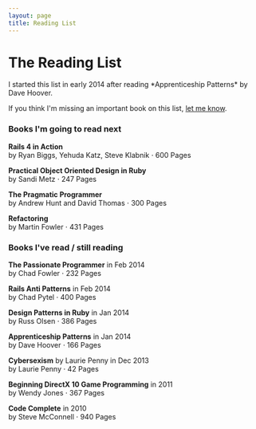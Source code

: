```yaml
---
layout: page
title: Reading List
---
```

<h1>The Reading List</h1>
I started this list in early 2014 after reading *Apprenticeship Patterns* by Dave Hoover.

If you think I'm missing an important book on this list, [let me know](http://twitter.com/phansch).

<h3>Books I'm going to read next</h3>

<p class="book">
  <strong>Rails 4 in Action</strong>
  <br />by Ryan Biggs, Yehuda Katz, Steve Klabnik &sdot; 600 Pages
</p>

<p class="book">
  <strong>Practical Object Oriented Design in Ruby</strong>
  <br />by Sandi Metz &sdot; 247 Pages
</p>

<p class="book">
  <strong>The Pragmatic Programmer</strong>
  <br />by Andrew Hunt and David Thomas &sdot; 300 Pages
</p>

<p class="book">
  <strong>Refactoring</strong>
  <br />by Martin Fowler &sdot; 431 Pages
</p>

<h3>Books I've read / still reading</h3>

<p class="book">
  <strong>The Passionate Programmer</strong> in Feb 2014
  <br />by Chad Fowler &sdot; 232 Pages
</p>

<p class="book">
  <strong>Rails Anti Patterns</strong> in Feb 2014
  <br />by Chad Pytel &sdot; 400 Pages
</p>

<p class="book">
  <strong>Design Patterns in Ruby</strong> in Jan 2014
  <br />by Russ Olsen &sdot; 386 Pages
</p>

<p class="book">
  <strong>Apprenticeship Patterns</strong> in Jan 2014
  <br />by Dave Hoover &sdot; 166 Pages
</p>

<p class="book">
  <strong>Cybersexism</strong> by Laurie Penny in Dec 2013
  <br />by Laurie Penny &sdot; 42 Pages
</p>

<p class="book">
  <strong>Beginning DirectX 10 Game Programming</strong> in 2011
  <br />by Wendy Jones &sdot; 367 Pages
</p>

<p class="book">
  <strong>Code Complete</strong> in 2010
  <br />by Steve McConnell &sdot; 940 Pages
</p>
